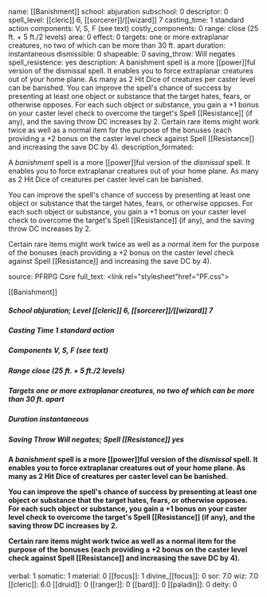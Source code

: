 name: [[Banishment]]
school: abjuration
subschool: 0
descriptor: 0
spell_level: [[cleric]] 6, [[sorcerer]]/[[wizard]] 7
casting_time: 1 standard action
components: V, S, F (see text)
costly_components: 0
range: close (25 ft. + 5 ft./2 levels)
area: 0
effect: 0
targets: one or more extraplanar creatures, no two of which can be more than 30 ft. apart
duration: instantaneous
dismissible: 0
shapeable: 0
saving_throw: Will negates
spell_resistence: yes
description: A banishment spell is a more [[power]]ful version of the dismissal spell. It enables you to force extraplanar creatures out of your home plane. As many as 2 Hit Dice of creatures per caster level can be banished. You can improve the spell's chance of success by presenting at least one object or substance that the target hates, fears, or otherwise opposes. For each such object or substance, you gain a +1 bonus on your caster level check to overcome the target's  Spell [[Resistance]] (if any), and the saving throw DC increases by 2. Certain rare items might work twice as well as a normal item for the purpose of the bonuses (each providing a +2 bonus on the caster level check against Spell [[Resistance]] and increasing the save DC by 4).
description_formated: <p>A <i>banishment</i> spell is a more [[power]]ful version of the <i>dismissal</i> spell. It enables you to force extraplanar creatures out of your home plane. As many as 2 Hit Dice of creatures per caster level can be banished.</p><p>You can improve the spell's chance of success by presenting at least one object or substance that the target hates, fears, or otherwise opposes. For each such object or substance, you gain a +1 bonus on your caster level check to overcome the target's  Spell [[Resistance]] (if any), and the saving throw DC increases by 2.</p><p>Certain rare items might work twice as well as a normal item for the purpose of the bonuses (each providing a +2 bonus on the caster level check against Spell [[Resistance]] and increasing the save DC by 4).</p>
source: PFRPG Core
full_text: <link rel="stylesheet"href="PF.css"><div class="heading"><p class="alignleft">[[Banishment]] </p><div style="clear: both;"></div></div><div><h5><b>School </b>abjuration; <b>Level </b>[[cleric]] 6, [[sorcerer]]/[[wizard]] 7</h5><h5><b>Casting Time </b>1 standard action</h5><h5><b>Components </b>V, S, F (see text)</h5><h5><b>Range </b>close (25 ft. + 5 ft./2 levels)</h5><h5><b>Targets </b> one or more extraplanar creatures, no two of which can be more than 30 ft. apart</h5><h5><b>Duration </b>instantaneous</h5><h5><b>Saving Throw </b>Will negates; <b>Spell [[Resistance]] </b>yes</h5></div><div><h4><p>A <i>banishment</i> spell is a more [[power]]ful version of the <i>dismissal</i> spell. It enables you to force extraplanar creatures out of your home plane. As many as 2 Hit Dice of creatures per caster level can be banished.</p><p>You can improve the spell's chance of success by presenting at least one object or substance that the target hates, fears, or otherwise opposes. For each such object or substance, you gain a +1 bonus on your caster level check to overcome the target's  Spell [[Resistance]] (if any), and the saving throw DC increases by 2.</p><p>Certain rare items might work twice as well as a normal item for the purpose of the bonuses (each providing a +2 bonus on the caster level check against Spell [[Resistance]] and increasing the save DC by 4).</p></h4></div>
verbal: 1
somatic: 1
material: 0
[[focus]]: 1
divine_[[focus]]: 0
sor: 7.0
wiz: 7.0
[[cleric]]: 6.0
[[druid]]: 0
[[ranger]]: 0
[[bard]]: 0
[[paladin]]: 0
deity: 0
